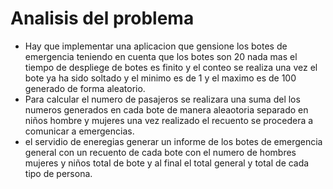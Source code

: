 # Analisis del problema
- Hay que implementar una aplicacion  que gensione los botes de emergencia teniendo en cuenta que los botes son 20 nada mas el tiempo de despliege de botes es finito y el conteo se realiza una vez el bote ya ha sido soltado y el minimo es de 1 y el maximo es de 100 generado de forma aleatorio.
- Para calcular el numero de pasajeros se realizara una suma del los numeros generados en cada bote de manera aleaotoria separado en niños hombre y mujeres una vez realizado el recuento se procedera a comunicar a emergencias.
- el servidio de eneregias generar un informe de los botes de emergencia general con un recuento  de cada bote con el numero de hombres mujeres  y niños total de bote y al final  el total general y total de cada tipo de persona. 
